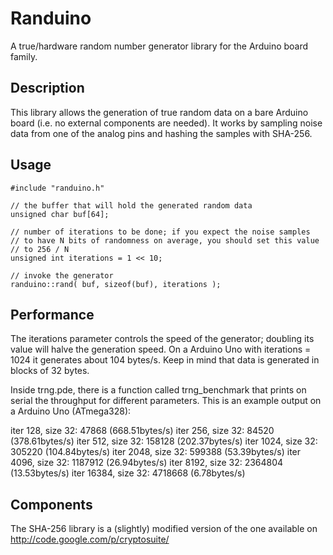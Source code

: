 # Randuino
A true/hardware random number generator library for the Arduino board family.

## Description
This library allows the generation of true random data on a bare Arduino board (i.e. no external components are needed). It works by sampling noise data from one of the analog pins and hashing the samples with SHA-256.

## Usage

    #include "randuino.h"
    
    // the buffer that will hold the generated random data
    unsigned char buf[64];
    
    // number of iterations to be done; if you expect the noise samples 
    // to have N bits of randomness on average, you should set this value
    // to 256 / N
    unsigned int iterations = 1 << 10;
    
    // invoke the generator
    randuino::rand( buf, sizeof(buf), iterations );

## Performance
The iterations parameter controls the speed of the generator; doubling its value will halve the generation speed. On a Arduino Uno with iterations = 1024 it generates about 104 bytes/s. Keep in mind that data is generated in blocks of 32 bytes.

Inside trng.pde, there is a function called trng_benchmark that prints on serial the throughput for different parameters. This is an example output on a Arduino Uno (ATmega328):

iter 128, size 32: 47868 (668.51bytes/s)
iter 256, size 32: 84520 (378.61bytes/s)
iter 512, size 32: 158128 (202.37bytes/s)
iter 1024, size 32: 305220 (104.84bytes/s)
iter 2048, size 32: 599388 (53.39bytes/s)
iter 4096, size 32: 1187912 (26.94bytes/s)
iter 8192, size 32: 2364804 (13.53bytes/s)
iter 16384, size 32: 4718668 (6.78bytes/s)

## Components
The SHA-256 library is a (slightly) modified version of the one available on http://code.google.com/p/cryptosuite/